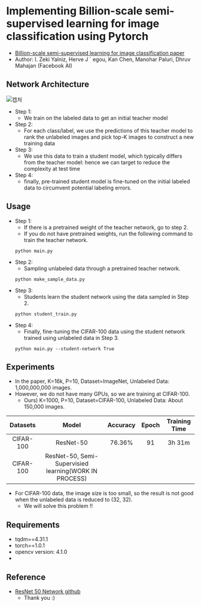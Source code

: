 # Implementing Billion-scale semi-supervised learning for image classification using Pytorch
- [Billion-scale semi-supervised learning for image classification paper](https://arxiv.org/abs/1905.00546)
- Author: I. Zeki Yalniz, Herve J ´ egou, Kan Chen, Manohar Paluri, Dhruv Mahajan (Facebook AI)

## Network Architecture
![캡처](https://user-images.githubusercontent.com/22078438/57149837-99763c80-6e07-11e9-8090-48003f2e3242.PNG)

- Step 1:
  - We train on the labeled data to get an initial teacher model
- Step 2:
  - For each class/label, we use the predictions of this teacher model to rank the unlabeled images and pick top-K images to construct a new training data
- Step 3:
  - We use this data to train a student model, which typically differs from the teacher model: hence we can target to reduce the complexity at test time
- Step 4:
  - finally, pre-trained student model is fine-tuned on the initial labeled data to circumvent potential labeling errors.

## Usage
- Step 1:
  - If there is a pretrained weight of the teacher network, go to step 2.
  - If you do not have pretrained weights, run the following command to train the teacher network.
  ```
  python main.py
  ```
- Step 2:
  - Sampling unlabeled data through a pretrained teacher network.
  ```
  python make_sample_data.py
  ```
- Step 3:
  - Students learn the student network using the data sampled in Step 2.
  ```
  python student_train.py
  ```
- Step 4:
  - Finally, fine-tuning the CIFAR-100 data using the student network trained using unlabeled data in Step 3.
  ```
  python main.py --student-network True
  ```
## Experiments
- In the paper, K=16k, P=10, Dataset=ImageNet, Unlabeled Data: 1,000,000,000 images.
- However, we do not have many GPUs, so we are training at CIFAR-100.
  - Ours) K=1000, P=10, Dataset=CIFAR-100, Unlabeled Data: About 150,000 images.
  
| Datasets | Model | Accuracy | Epoch | Training Time |
| :---: | :---: | :---: | :---: | :---: |
CIFAR-100 | ResNet-50 | 76.36% | 91 | 3h 31m
CIFAR-100 | ResNet-50, Semi-Supervisied learning(WORK IN PROCESS) | | |

- For CIFAR-100 data, the image size is too small, so the result is not good when the unlabeled data is reduced to (32, 32).
  - We will solve this problem !!
  
## Requirements
- tqdm==4.31.1
- torch==1.0.1
- opencv version: 4.1.0
- 

## Reference
- [ResNet 50 Network github](https://github.com/weiaicunzai/pytorch-cifar100)
  - Thank you :)
